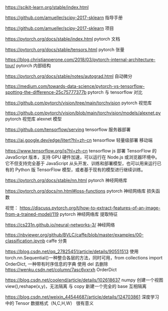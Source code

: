 https://scikit-learn.org/stable/index.html

https://github.com/amueller/scipy-2017-sklearn 指导手册

https://github.com/amueller/scipy-2017-sklearn 项目

https://pytorch.org/docs/stable/index.html pytorch 文档

https://pytorch.org/docs/stable/tensors.html pytorch 张量

https://blog.christianperone.com/2018/03/pytorch-internal-architecture-tour/ pytorch 内部结构

https://pytorch.org/docs/stable/notes/autograd.html 自动微分

https://medium.com/towards-data-science/pytorch-vs-tensorflow-spotting-the-difference-25c75777377b pytorch 与 tensorflow 对比

https://github.com/pytorch/vision/tree/main/torchvision pytorch 视觉库

https://github.com/pytorch/vision/blob/main/torchvision/models/alexnet.py pytorch 视觉库 alexnet 模型

https://github.com/tensorflow/serving tensorflow 服务器部署

https://ai.google.dev/edge/litert?hl=zh-cn tensorflow 轻量级部署 移动端

https://www.tensorflow.org/js?hl=zh-cn tensorflow js 部署
TensorFlow 的 JavaScript 版本，支持 GPU 硬件加速，可以运行在 Node.js 或浏览器环境中。它不但支持完全基于 JavaScript 从头开发、训练和部署模型，也可以用来运行已有的 Python 版 TensorFlow 模型，或者基于现有的模型进行继续训练。

https://pytorch.org/docs/stable/nn.html pytorch 神经网络库

https://pytorch.org/docs/nn.html#loss-functions pytorch 神经网络库 损失函数

视觉：
https://discuss.pytorch.org/t/how-to-extract-features-of-an-image-from-a-trained-model/119 pytorch 神经网络库 提取特征

https://cs231n.github.io/neural-networks-3/ 神经网络

https://nbviewer.org/github/BVLC/caffe/blob/master/examples/00-classification.ipynb caffe 分类

https://blog.csdn.net/qq_27825451/article/details/90551513 使用 torch.nn.Sequential()一种整合各层的方法，同时可用，from collections import OrderDict, 一种带有时序信息的字典 使用 del 去删除
https://wenku.csdn.net/column/7asc6vxrxh
OrderDict

https://blog.csdn.net/coolend/article/details/102618637
numpy 创建一个视图 view(),reshape(x,y)，无法隔离 与 copy 新建一个完全的 base 互相隔离

https://blog.csdn.net/weixin_44544687/article/details/124703861
深度学习中的 Tensor 数据格式（N,C,H,W） 很有意义
